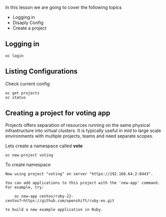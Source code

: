 
In this lesson we are going to cover the following topics

  * Logging in
  * Disaply Config
  * Create a project


## Logging in

```
oc login

```
## Listing Configurations

Check current config
```
oc get projects
oc status
```


## Creating a project for voting app

Projects offers separation of resources running on the same physical infrastructure into virtual clusters. It is typically useful in mid to large scale environments with multiple projects, teams and need separate scopes.

Lets create a namespace called **vote**  


```
oc new-project voting
```

To create namespace

```
Now using project "voting" on server "https://192.168.64.2:8443".

You can add applications to this project with the 'new-app' command. For example, try:

    oc new-app centos/ruby-22-centos7~https://github.com/openshift/ruby-ex.git

to build a new example application in Ruby.
```
